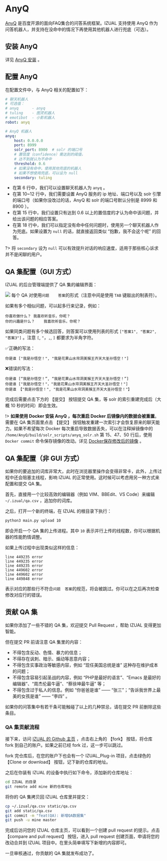 # AnyQ #

[AnyQ](https://github.com/baidu/AnyQ) 是百度开源的面向FAQ集合的问答系统框架。IZUAL 支持使用 AnyQ 作为问答机器人，并支持在没命中的情况下再使用其他机器人进行兜底（可选）。

## 安装 AnyQ ##

详见 [AnyQ 安装](/install?id=anyq-%e5%ae%89%e8%a3%85（可选）) 。

## 配置 AnyQ ##

在配置文件中，与 AnyQ 相关的配置如下：

``` yaml
# 聊天机器人
# 可选值：
# anyq      - anyq
# tuling    - 图灵机器人
# emotibot  - 小影机器人
robot: anyq

# AnyQ 机器人
anyq:
    host: 0.0.0.0
    port: 8999
    solr_port: 8900  # solr 的端口号
    # 置信度（confidence）需达到的阈值，
    # 达不到就认为不命中
    threshold: 0.6
    # 如果没有命中，使用其他兜底的机器人
    # 如果不想使用兜底，可以设为 null
    secondary: tuling
```

- 在第 6 行中，我们可以设置聊天机器人为 `anyq` 。
- 在第 10~12 行中，我们需要设置 AnyQ 服务的 ip 地址、端口号以及 solr 引擎的端口号（如果你没改过的话，AnyQ 和 solr 的端口号默认分别是 8999 和 8900 ）。
- 在第 15 行中，我们设置只有达到 0.6 以上的置信度的才认为命中该问题，并给出该问题的相应答案。
- 在第 18 行中，我们可以指定没有命中任何问题时，使用另一个聊天机器人作为兜底。如果设置为 `null` 的话，就直接返回类似 “抱歉，我不会这个呢” 的回答。

?> 将 `secondary` 设为 `null` 可以有效提升对话的响应速度，适用于那些核心诉求并不是闲聊的用户。

## QA 集配置（GUI 方式） ##

IZUAL 的后台管理端提供了 QA 集的编辑界面：

![](https://hahack-1253537070.cos.ap-chengdu.myqcloud.com/images/wukong-docs/qa.png)
每个 QA 对使用`问题	答案`的形式（注意中间是使用 `TAB` 键敲出的制表符）。

如果有多个相似问题，可以起多行来记录，例如：

``` csv
你喜欢做什么？	我喜欢听音乐，你呢？
你的兴趣是什么？	我喜欢听音乐，你呢？
```

如果同类问题有多个候选回答，则答案可以使用列表的形式 `["答案1", "答案2", "答案3"]` 。注意 `[`, `"`，`,`, `]` 都要求为半角字符。

✅正确的写法：

``` csv
你是谁	["我是孙悟空！", "我是花果山水帘洞美猴王齐天大圣孙悟空！"]
```

❌错误的写法：

``` csv
你是谁	[“我是孙悟空！”, “我是花果山水帘洞美猴王齐天大圣孙悟空！”]
你是谁	["我是孙悟空！"，"我是花果山水帘洞美猴王齐天大圣孙悟空！"]
你是谁	【"我是孙悟空！", "我是花果山水帘洞美猴王齐天大圣孙悟空！"】
```

完成后需要点击下方的 【提交】 按钮提交 QA 集，等 solr 的索引重建完成后（大概 10 秒的时间）即会生效。

!> **如果使用 Docker 安装 AnyQ ，每次重启 Docker 后镜像内的数据会被重置**。需要在 QA 集页面里点击 【提交】 按钮触发重建一次索引才会恢复原来的聊天能力。如果不希望每次 Docker 每次重启导致数据丢失，可以在注释掉镜像中的 `/home/AnyQ/build/solr_scripts/anyq_solr.sh` 第 15、47、50 行后，使用 `Docker commit` 命令保存镜像的改动。详见 [Docker保存修改后的镜像](https://www.jianshu.com/p/2885eaa5d36d) 。

## QA 集配置（非 GUI 方式） ##

如果你的要追加的词库非常大，此时在浏览器里操作会变得非常卡，此外，上传过程中还会阻塞主线程，影响 IZUAL 的正常使用。这时候可以考虑用另一种方式来配置和提交 QA 集。

首先，直接用一个比较高效的编辑器（例如 VIM、BBEdit、VS Code）来编辑 `~/.izual/qa.csv` ，追加你的词库。

之后，打开一个新的终端，在 IZUAL 的根目录下执行：

``` bash
python3 main.py upload 10
```

即会开启一个 QA 集的上传进程。其中 `10` 表示并行上传的线程数，你可以根据机器的性能酌情调整。

如果上传过程中出现类似这样的信息：

```
line 449235 error
line 449235 error
line 449235 error
line 449602 error
line 449602 error
line 449848 error
```

表示对应的那些行不符合`问题	答案`的规范，将会被跳过。你可以在之后再次检查修改对应行的错误。

## 贡献 QA 集 ##

如果你添加了一些不错的 QA 集，欢迎提交 Pull Request ，帮助 IZUAL 变得更加智能。

但在提交 PR 前请注意 QA 集里的内容：

- 不得包含反动、色情、暴力的信息；
- 不得存在讽刺、暗示、煽动等恶意内容；
- 不得包含实事政治等敏感内容，例如 “现任美国总统是谁” 这种存在维护成本的问题；
- 不得包含容易引起圣战的内容，例如 “PHP是最好的语言”、“Emacs 是最好的编辑器”、“周杰伦最牛逼”、“蔡徐坤最牛逼” 等；
- 不得包含过于私人的信息。例如 “你爸爸是谁” —— “张三”；“告诉我世界上最美的女孩是谁” —— “李四” 。

如果你的问答集中有若干条可能触碰了以上的几种禁忌，请在提交 PR 前删除这些条目。

### QA 集贡献流程 ###

接下来，访问 [IZUAL 的 Github 主页](https://github.com/wzpan/wukong-robot) ，点击右上角的 【fork】 按钮，将仓库 fork 到自己的账户。如果之前已经 fork 过，这一步可以跳过。

fork 完仓库后，在您的账户下也会有一个 IZUAL_Plug-in 项目，点击绿色的 【Clone or download】 按钮，记下新的仓库的地址。

之后在你装有 IZUAL 的设备中执行如下命令，添加新的仓库地址：

``` bash
cd IZUAL 的目录
git remote add mine 新的仓库地址
```

将你的 QA 集拷贝回 IZUAL 仓库里并提交：

``` bash
cp ~/.izual/qa.csv static/qa.csv
git add static/qa.csv
git commit -m "feat(QA): 新增QA数据集"
git push -u mine master
```

完成后访问您的 IZUAL 仓库主页，可以看到一个创建 pull request 的提示。点击 【compare and pull request】 按钮，进入 pull request 创建页面，申请将您的改动合并到 IZUAL 项目中。在里头简单填写下新增的内容即可。

一旦审核通过，你贡献的 QA 集就发布成功了。
